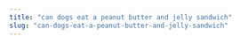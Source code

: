 ```yaml
---
title: "can dogs eat a peanut butter and jelly sandwich"
slug: "can-dogs-eat-a-peanut-butter-and-jelly-sandwich"
---
```


